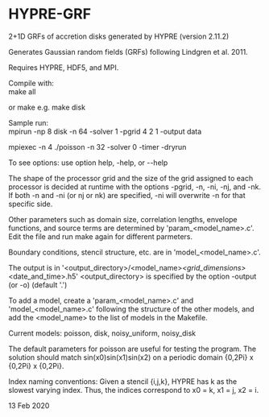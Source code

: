# HYPRE-GRF
2+1D GRFs of accretion disks generated by HYPRE (version 2.11.2)

Generates Gaussian random fields (GRFs) following Lindgren et al. 2011.

Requires HYPRE, HDF5, and MPI.

Compile with:   
make all

or make <model name> e.g. make disk
  
Sample run:     
mpirun -np 8 disk -n 64 -solver 1 -pgrid 4 2 1 -output data

mpiexec -n 4 ./poisson -n 32 -solver 0 -timer -dryrun

To see options: use option help, -help, or --help

The shape of the processor grid and the size of the grid assigned to each
processor is decided at runtime with the options -pgrid, -n, -ni, -nj, and
-nk. If both -n and -ni (or nj or nk) are specified, -ni will overwrite -n
for that specific side.

Other parameters such as domain size, correlation lengths, envelope
functions, and source terms are determined by 'param_<model_name>.c'. Edit
the file and run make again for different parmeters.

Boundary conditions, stencil structure, etc. are in 'model_<model_name>.c'.

The output is in
'<output_directory>/<model_name>_<grid_dimensions>_<date_and_time>.h5'
<output_directory> is specified by the option -output (or -o) (default '.')

To add a model, create a 'param_<model_name>.c' and 'model_<model_name>.c'
following the structure of the other models, and add the <model_name> to the
list of models in the Makefile.

Current models: poisson, disk, noisy_uniform, noisy_disk

The default parameters for poisson are useful for testing the program. The 
solution should match sin(x0)sin(x1)sin(x2) on a periodic domain {0,2Pi} x
{0,2Pi} x {0,2Pi}. 

Index naming conventions:
Given a stencil {i,j,k}, HYPRE has k as the slowest varying index. 
Thus, the indices correspond to x0 = k, x1 = j, x2 = i. 

13 Feb 2020
